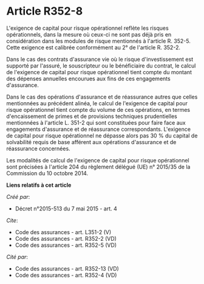 # Article R352-8

L'exigence de capital pour risque opérationnel reflète les risques opérationnels, dans la mesure où ceux-ci ne sont pas déjà
pris en considération dans les modules de risque mentionnés à l'article R. 352-5. Cette exigence est calibrée conformément au
2° de l'article R. 352-2. 

Dans le cas des contrats d'assurance vie où le risque d'investissement est supporté par l'assuré, le souscripteur ou le
bénéficiaire du contrat, le calcul de l'exigence de capital pour risque opérationnel tient compte du montant des dépenses
annuelles encourues aux fins de ces engagements d'assurance. 

Dans le cas des opérations d'assurance et de réassurance autres que celles mentionnées au précédent alinéa, le calcul de
l'exigence de capital pour risque opérationnel tient compte du volume de ces opérations, en termes d'encaissement de primes
et de provisions techniques prudentielles mentionnées à l'article L. 351-2 qui sont constituées pour faire face aux
engagements d'assurance et de réassurance correspondants. L'exigence de capital pour risque opérationnel ne dépasse alors pas
30 % du capital de solvabilité requis de base afférent aux opérations d'assurance et de réassurance concernées. 

Les modalités de calcul de l'exigence de capital pour risque opérationnel sont précisées à l'article 204 du règlement délégué
(UE) n° 2015/35 de la Commission du 10 octobre 2014.

**Liens relatifs à cet article**

_Créé par_:

  - Décret n°2015-513 du 7 mai 2015 - art. 4

_Cite_:

  - Code des assurances - art. L351-2 (V)
  - Code des assurances - art. R352-2 (VD)
  - Code des assurances - art. R352-5 (VD)

_Cité par_:

  - Code des assurances - art. R352-13 (VD)
  - Code des assurances - art. R352-4 (VD)

